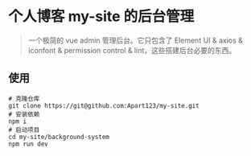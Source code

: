 # 个人博客 my-site 的后台管理

> 一个极简的 vue admin 管理后台。它只包含了 Element UI & axios & iconfont & permission control & lint，这些搭建后台必要的东西。

## 使用

```shell
# 克隆仓库
git clone https://git@github.com:Apart123/my-site.git
# 安装依赖
npm i
# 启动项目
cd my-site/background-system
npm run dev
```